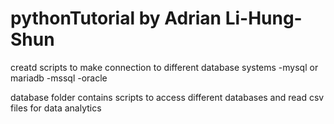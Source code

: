 # pythonTutorial by Adrian Li-Hung-Shun
creatd scripts to make connection to different database systems
-mysql or mariadb
-mssql
-oracle


database folder contains scripts to access different databases and read csv files for data analytics